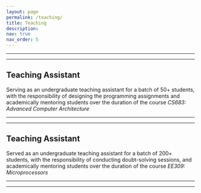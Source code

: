 ```yaml
---
layout: page
permalink: /teaching/
title: Teaching
description:
nav: true
nav_order: 5
---
```


---------------
---------------

## Teaching Assistant  
Serving as an undergraduate teaching assistant for a batch of 50+ students, with the responsibility of designing the programming assignments and academically mentoring students over the duration of the course _CS683: Advanced Computer Architecture_

---------------
---------------

## Teaching Assistant  
Served as an undergraduate teaching assistant for a batch of 200+ students, with the responsibility of conducting doubt-solving sessions, and academically mentoring students over the duration of the course _EE309: Microprocessors_

---------------
---------------
